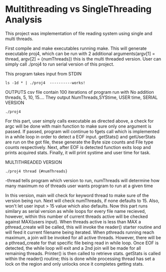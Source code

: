 # Multithreading vs SingleThreading Analysis

This project was implementation of file reading system using single and multi threads.

First compile and make executables running make. This will generate executable proj4, which can be run with 2 additional arguments(argv[1] = thread, argv[2] = {numThreads}) this is the multi threaded version. User can simply call ./proj4 to run serial version of this project.

This program takes input from STDIN
```shell script
ls -1d * | ./proj4  ----------works!
```

OUTPUTS
csv file contain 100 iterations of program run with No addition threads, 5, 10, 15.... They output NumThreads,SYStime, USER time,
SERIAL VERSION
```shell script
./proj4
```


For this part, user simply calls executable as directed above, a check for argc will be done with main function to make sure only one argument is passed. If passed, program will continue to fgets call which is implemented in a while loop in order to detect a EOF input.
getStats() and getUserStats are run on the got file, these generate the Byte size counts and File type counts respectively. Next, after EOF is detected function exits loop and prints acquired stats. Finally, it will print systime and user time for task.

MULTITHREADED VERSION
```shell script
./proj4 thread {#numThreads} 
```

-thread tells program which version to run, numThreads will determine how many maximum no of threads user wants program to run at a given time

In this version, main will check for keyword thread to make sure of the version being run. Next will check numThreads, if none defaults to 15. Also, won't let user input > 15 value which also defaults. Now this part runs similary as serial version as while loops for every file name recieved, however, within this number of current threads active will be checked against MAX(users input). When threads active is less than MAX a pthread_create will be called, this will invoke the reader() starter routine and will feed it current filename being iterated. When pthreads running reach maximum, a join will be invoked for all active threads. However, there will be a pthread_create for that specific file being read in while loop. Once EOF is detected, the while loop will exit and a 2nd join will be made for all remaining threads.
Printer() is then called to retrieve stats.
getStats is called within the reader() routine; this is done while processing thread has set a lock on the region and only unlocks once it completes getting stats.

